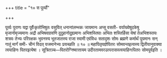 +++
title = "१० स पूर्व्यो"

+++

पूर्व्यः पुराणः यद्वा पूर्वैःकृतोभिषुतः वसुवित् धनानांलम्भकः जायमानः अप्सु वसती- वर्याख्येषूदकेषु मृजानोमृज्यमानः अद्रौ अभिषवग्रावणि दुदुहानोदुह्यमानः अभिशस्तिपाः अभितः शस्तिर्हिसा येषां तेअभिशस्तयः शत्रवः तेभ्यः परिरक्षकः भुवनस्य भूतजातस्य राजा स्वामी एवंविधः सतादृशः सोमः ब्रह्मणे कर्मार्थं पूयमानः सन् गातुं मार्गं समी- चीनं विदत् यजमानेभ्यः प्रयच्छति ॥ १० ॥ महापितृयज्ञेपितरः सोमवन्तइत्यस्य द्वितीयानुवाक्या त्वयाहिनः पितरइत्येषा । सूत्रितञ्च—पितरोग्निष्वात्तायम उदीरतामवरउत्परासस्त्वयाहिनःपितरः सोमपूर्वइति ।
